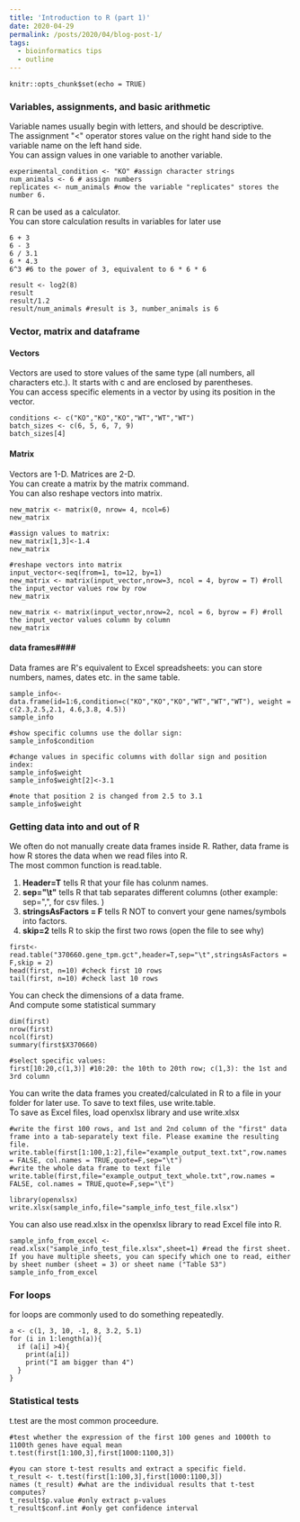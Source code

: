 ```yaml
---
title: 'Introduction to R (part 1)'
date: 2020-04-29
permalink: /posts/2020/04/blog-post-1/
tags:
  - bioinformatics tips
  - outline
---
```


```{r setup, include=FALSE}
knitr::opts_chunk$set(echo = TRUE)
```

### Variables, assignments, and basic arithmetic  
Variable names usually begin with letters, and should be descriptive.  
The assignment "<" operator stores value on the right hand side to the variable name on the left hand side.  
You can assign values in one variable to another variable.   
```{r variable names and assignment}
experimental_condition <- "KO" #assign character strings
num_animals <- 6 # assign numbers
replicates <- num_animals #now the variable "replicates" stores the number 6.  
```

R can be used as a calculator.  
You can store calculation results in variables for later use
```{r R as a calculator}
6 + 3 
6 - 3
6 / 3.1
6 * 4.3
6^3 #6 to the power of 3, equivalent to 6 * 6 * 6

result <- log2(8)
result
result/1.2
result/num_animals #result is 3, number_animals is 6
```

### Vector, matrix and dataframe 
#### Vectors   
Vectors are used to store values of the same type (all numbers, all characters etc.). It starts with c and are enclosed by parentheses.  
You can access specific elements in a vector by using its position in the vector.  
```{r vectors}
conditions <- c("KO","KO","KO","WT","WT","WT")
batch_sizes <- c(6, 5, 6, 7, 9)
batch_sizes[4]
```

#### Matrix  
Vectors are 1-D. Matrices are 2-D.  
You can create a matrix by the matrix command.  
You can also reshape vectors into matrix.  
```{r matrix}
new_matrix <- matrix(0, nrow= 4, ncol=6)
new_matrix

#assign values to matrix:
new_matrix[1,3]<-1.4
new_matrix

#reshape vectors into matrix
input_vector<-seq(from=1, to=12, by=1)
new_matrix <- matrix(input_vector,nrow=3, ncol = 4, byrow = T) #roll the input_vector values row by row
new_matrix

new_matrix <- matrix(input_vector,nrow=2, ncol = 6, byrow = F) #roll the input_vector values column by column 
new_matrix
```

#### data frames####
Data frames are R's equivalent to Excel spreadsheets: you can store numbers, names, dates etc. in the same table.   
```{r data frames}
sample_info<-data.frame(id=1:6,condition=c("KO","KO","KO","WT","WT","WT"), weight = c(2.3,2.5,2.1, 4.6,3.8, 4.5))
sample_info

#show specific columns use the dollar sign:
sample_info$condition

#change values in specific columns with dollar sign and position index:
sample_info$weight
sample_info$weight[2]<-3.1

#note that position 2 is changed from 2.5 to 3.1
sample_info$weight 
```

### Getting data into and out of R  
We often do not manually create data frames inside R. Rather, data frame is how R stores the data when we read files into R.   
The most common function is read.table.  
1. __Header=T__ tells R that your file has colunm names.     
2. __sep="\\t"__ tells R that tab separates different columns (other example: sep=",", for csv files. )      
3. __stringsAsFactors = F__ tells R NOT to convert your gene names/symbols into factors.  
4. __skip=2__ tells R to skip the first two rows (open the file to see why)  
```{r read table}
first<-read.table("370660.gene_tpm.gct",header=T,sep="\t",stringsAsFactors = F,skip = 2)
head(first, n=10) #check first 10 rows
tail(first, n=10) #check last 10 rows
```

You can check the dimensions of a data frame.  
And compute some statistical summary
```{r examine data frame}
dim(first)
nrow(first)
ncol(first)
summary(first$X370660)

#select specific values:
first[10:20,c(1,3)] #10:20: the 10th to 20th row; c(1,3): the 1st and 3rd column
```

You can write the data frames you created/calculated in R to a file in your folder for later use. To save to text files, use write.table.   
To save as Excel files, load openxlsx library and use write.xlsx
```{r write files}
#write the first 100 rows, and 1st and 2nd column of the "first" data frame into a tab-separately text file. Please examine the resulting file. 
write.table(first[1:100,1:2],file="example_output_text.txt",row.names = FALSE, col.names = TRUE,quote=F,sep="\t")
#write the whole data frame to text file
write.table(first,file="example_output_text_whole.txt",row.names = FALSE, col.names = TRUE,quote=F,sep="\t")

library(openxlsx)
write.xlsx(sample_info,file="sample_info_test_file.xlsx")
```

You can also use read.xlsx in the openxlsx library to read Excel file into R.  
```{r read Excel}
sample_info_from_excel <- read.xlsx("sample_info_test_file.xlsx",sheet=1) #read the first sheet. If you have multiple sheets, you can specify which one to read, either by sheet number (sheet = 3) or sheet name ("Table S3")
sample_info_from_excel
```

### For loops  
for loops are commonly used to do something repeatedly.  

```{r for loops}
a <- c(1, 3, 10, -1, 8, 3.2, 5.1)
for (i in 1:length(a)){
  if (a[i] >4){
    print(a[i])
    print("I am bigger than 4")
  }
}
```

###   Statistical tests  
t.test are the most common proceedure. 
```{r t-test}
#test whether the expression of the first 100 genes and 1000th to 1100th genes have equal mean
t.test(first[1:100,3],first[1000:1100,3]) 

#you can store t-test results and extract a specific field. 
t_result <- t.test(first[1:100,3],first[1000:1100,3]) 
names (t_result) #what are the individual results that t-test computes?
t_result$p.value #only extract p-values
t_result$conf.int #only get confidence interval 
```
